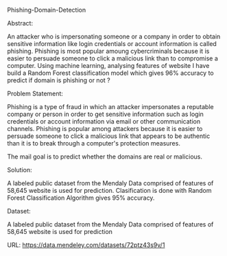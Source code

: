 Phishing-Domain-Detection

Abstract:

An attacker who is impersonating someone or a company in order to obtain sensitive information like login credentials or account information is called phishing. Phishing is most popular amoung cybercriminals because it is easier to persuade someone to click a malicious link than to compromise a computer. Using machine learning, analysing features of website I have build a Random Forest classification model which gives 96% accuracy to predict if domain is phishing or not ?

Problem Statement:

Phishing is a type of fraud in which an attacker impersonates a reputable company or person in order to get sensitive information such as login credentials or account information via email or other communication channels. Phishing is popular among attackers because it is easier to persuade someone to click a malicious link that appears to be authentic than it is to break through a computer's protection measures.

The mail goal is to predict whether the domains are real or malicious.

Solution:

A labeled public dataset from the Mendaly Data comprised of features of 58,645 website is used for prediction. Clasification is done with Random Forest Classification Algorithm gives 95% accuracy.


Dataset:

A labeled public dataset from the Mendaly Data comprised of features of 58,645 website is used for prediction

URL: https://data.mendeley.com/datasets/72ptz43s9v/1
